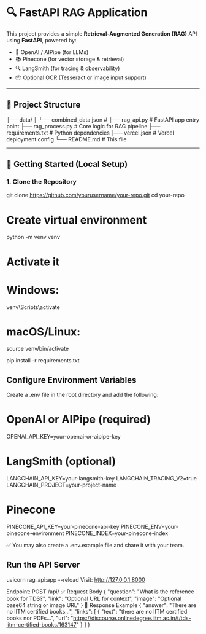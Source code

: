 # 🔍 FastAPI RAG Application

This project provides a simple **Retrieval-Augmented Generation (RAG)** API using **FastAPI**, powered by:

- 🧠 OpenAI / AIPipe (for LLMs)
- 📚 Pinecone (for vector storage & retrieval)
- 🔍 LangSmith (for tracing & observability)
- 📦 Optional OCR (Tesseract or image input support)

---

## 📁 Project Structure

├── data/
│ └── combined_data.json # 
├── rag_api.py # FastAPI app entry point
├── rag_process.py # Core logic for RAG pipeline
├── requirements.txt # Python dependencies
├── vercel.json # Vercel deployment config
└── README.md # This file


---

## 🚀 Getting Started (Local Setup)

### 1. Clone the Repository

git clone https://github.com/yourusername/your-repo.git
cd your-repo

# Create virtual environment
python -m venv venv

# Activate it
# Windows:
venv\Scripts\activate

# macOS/Linux:
source venv/bin/activate


pip install -r requirements.txt

## Configure Environment Variables
Create a .env file in the root directory and add the following:

# OpenAI or AIPipe (required)
OPENAI_API_KEY=your-openai-or-aipipe-key

# LangSmith (optional)
LANGCHAIN_API_KEY=your-langsmith-key
LANGCHAIN_TRACING_V2=true
LANGCHAIN_PROJECT=your-project-name

# Pinecone
PINECONE_API_KEY=your-pinecone-api-key
PINECONE_ENV=your-pinecone-environment
PINECONE_INDEX=your-pinecone-index

✅ You may also create a .env.example file and share it with your team.

## Run the API Server
uvicorn rag_api:app --reload
Visit: http://127.0.0.1:8000

Endpoint: POST /api/
✅ Request Body
{
  "question": "What is the reference book for TDS?",
  "link": "Optional URL for context",
  "image": "Optional base64 string or image URL"
}
🔁 Response Example
{
  "answer": "There are no IITM certified books...",
  "links": [
  {
      "text": "there are no IITM certified books nor PDFs...",
      "url": "https://discourse.onlinedegree.iitm.ac.in/t/tds-iitm-certified-books/163147"
    }
  ]
}
